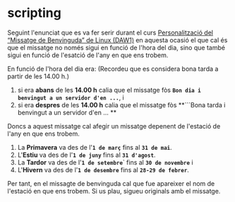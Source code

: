 # scripting

Seguint l'enunciat que es va fer serir durant el curs
[Personalització del “Missatge de Benvinguda” de Linux (DAW1)](https://joanpardo.home.blog/personalitzacio-del-missatge-de-benvinguda-de-linux-daw1/)
 en aquesta ocasió el que cal és que el missatge no només sigui en funció de l'hora del dia, sino que també sigui en funció de l'esatció de l'any en que ens trobem.
 
En funció de l'hora del dia era: (Recordeu que es considera bona tarda a partir de les 14.00 h.)
   1. si era **abans** de les **14.00 h** calia que el missatge fòs **```Bon dia i benvingut a un servidor d'en ...```**, i
   1. si era **despres**  de les **14.00 h** calia que el missatge fòs **```Bona tarda i benvingut a un servidor d'en ... **
   
Doncs a aquest missatge cal afegir un missatge depenent de l'estació de l'any en que ens trobem.
1. La **Primavera** va des de l'**```1 de març```** fins al **```31 de mai```**.
1. L'**Estiu** va des de l'**```1 de juny```** fins al **```31 d'agost```**.
1. La **Tardor** va des de l'**```1 de setembre```**` fins al **```30 de novembre```** i
1. L'**Hivern** va des de l'**```1 de desembre```** fins al **```28-29 de febrer```**.

 
 Per tant, en el missagte de benvinguda cal que fue apareixer el nom de l'estació en que ens trobem.
 Si us plau, sigueu originals amb el missatge.
